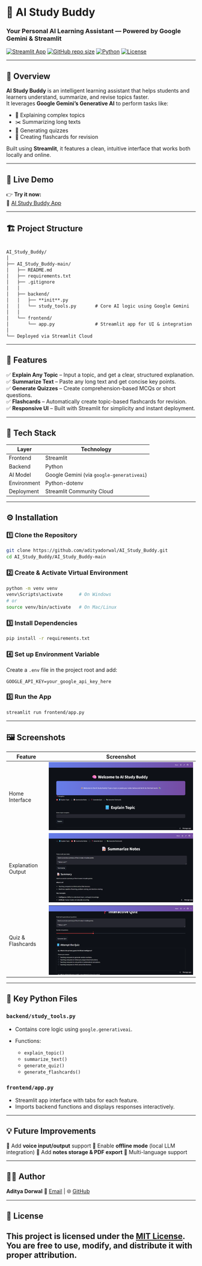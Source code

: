 # 🧠 AI Study Buddy  
### Your Personal AI Learning Assistant — Powered by Google Gemini & Streamlit  

[![Streamlit App](https://img.shields.io/badge/Live%20App-Open-success?logo=streamlit)](https://aistudybuddy-nwl9vb6xza4ekmz3znh8g8.streamlit.app/)
[![GitHub repo size](https://img.shields.io/github/repo-size/adityadorwal/AI_Study_Buddy?color=blue)](https://github.com/adityadorwal/AI_Study_Buddy)
[![Python](https://img.shields.io/badge/Python-3.10+-yellow?logo=python)](https://www.python.org/)
[![License](https://img.shields.io/badge/License-MIT-green.svg)](LICENSE)

---

## 📘 Overview  

**AI Study Buddy** is an intelligent learning assistant that helps students and learners understand, summarize, and revise topics faster.  
It leverages **Google Gemini’s Generative AI** to perform tasks like:
- 🧩 Explaining complex topics  
- ✂️ Summarizing long texts  
- 🧠 Generating quizzes  
- 🪪 Creating flashcards for revision  

Built using **Streamlit**, it features a clean, intuitive interface that works both locally and online.  

---

## 🚀 Live Demo  
👉 **Try it now:**  
🔗 [AI Study Buddy App](https://aistudybuddy-nwl9vb6xza4ekmz3znh8g8.streamlit.app/)

---

## 🏗️ Project Structure  

```

AI_Study_Buddy/
│
├── AI_Study_Buddy-main/
│   ├── README.md
│   ├── requirements.txt
│   ├── .gitignore
│   │
│   ├── backend/
│   │   ├── **init**.py
│   │   └── study_tools.py       # Core AI logic using Google Gemini
│   │
│   └── frontend/
│       └── app.py               # Streamlit app for UI & integration
│
└── Deployed via Streamlit Cloud

````

---

## 🧩 Features  

✅ **Explain Any Topic** – Input a topic, and get a clear, structured explanation.  
✅ **Summarize Text** – Paste any long text and get concise key points.  
✅ **Generate Quizzes** – Create comprehension-based MCQs or short questions.  
✅ **Flashcards** – Automatically create topic-based flashcards for revision.  
✅ **Responsive UI** – Built with Streamlit for simplicity and instant deployment.  

---

## 🧠 Tech Stack  

| Layer | Technology |
|-------|-------------|
| Frontend | Streamlit |
| Backend | Python |
| AI Model | Google Gemini (via `google-generativeai`) |
| Environment | Python-dotenv |
| Deployment | Streamlit Community Cloud |

---

## ⚙️ Installation  

### 1️⃣ Clone the Repository  
```bash
git clone https://github.com/adityadorwal/AI_Study_Buddy.git
cd AI_Study_Buddy/AI_Study_Buddy-main
````

### 2️⃣ Create & Activate Virtual Environment

```bash
python -m venv venv
venv\Scripts\activate      # On Windows
# or
source venv/bin/activate   # On Mac/Linux
```

### 3️⃣ Install Dependencies

```bash
pip install -r requirements.txt
```

### 4️⃣ Set up Environment Variable

Create a `.env` file in the project root and add:

```
GOOGLE_API_KEY=your_google_api_key_here
```

### 5️⃣ Run the App

```bash
streamlit run frontend/app.py
```

---

## 🖼️ Screenshots

| Feature            | Screenshot                                                                                |
| ------------------ | ----------------------------------------------------------------------------------------- |
| Home Interface     | ![Home Screenshot](assets/home.png) |
| Explanation Output | ![Explanation](assets/summary.png)     |
| Quiz & Flashcards  | ![Quiz Flashcards](assets/quiz.png) |

---

## 🧩 Key Python Files

### `backend/study_tools.py`

* Contains core logic using `google.generativeai`.
* Functions:

  * `explain_topic()`
  * `summarize_text()`
  * `generate_quiz()`
  * `generate_flashcards()`

### `frontend/app.py`

* Streamlit app interface with tabs for each feature.
* Imports backend functions and displays responses interactively.

---

## 💡 Future Improvements

🔹 Add **voice input/output** support
🔹 Enable **offline mode** (local LLM integration)
🔹 Add **notes storage & PDF export**
🔹 Multi-language support

---

## 👨‍💻 Author

**Aditya Dorwal**
📧 [Email](18dorwaladitya@gmail.com) | 🌐 [GitHub](https://github.com/adityadorwal)

---

## 🪪 License

This project is licensed under the [MIT License](LICENSE).
You are free to use, modify, and distribute it with proper attribution.
---
